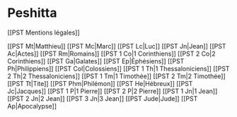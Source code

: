 # Peshitta

[[PST Mentions légales]]

[[PST Mt|Matthieu]]
[[PST Mc|Marc]]
[[PST Lc|Luc]]
[[PST Jn|Jean]]
[[PST Ac|Actes]]
[[PST Rm|Romains]]
[[PST 1 Co|1 Corinthiens]]
[[PST 2 Co|2 Corinthiens]]
[[PST Ga|Galates]]
[[PST Ep|Éphésiens]]
[[PST Ph|Philippiens]]
[[PST Col|Colossiens]]
[[PST 1 Th|1 Thessaloniciens]]
[[PST 2 Th|2 Thessaloniciens]]
[[PST 1 Tm|1 Timothée]]
[[PST 2 Tm|2 Timothée]]
[[PST Tt|Tite]]
[[PST Phm|Philémon]]
[[PST He|Hébreux]]
[[PST Jc|Jacques]]
[[PST 1 P|1 Pierre]]
[[PST 2 P|2 Pierre]]
[[PST 1 Jn|1 Jean]]
[[PST 2 Jn|2 Jean]]
[[PST 3 Jn|3 Jean]]
[[PST Jude|Jude]]
[[PST Ap|Apocalypse]]
